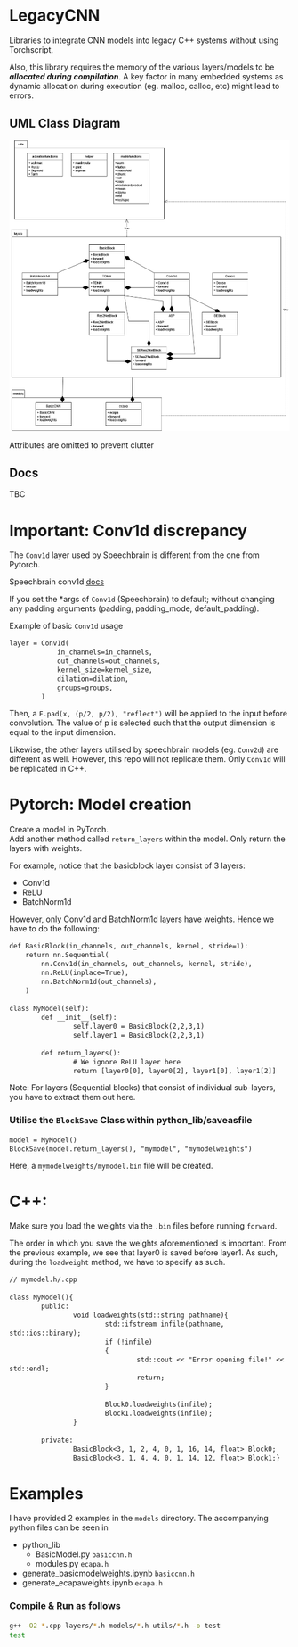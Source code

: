# LegacyCNN

Libraries to integrate CNN models into legacy C++ systems without using Torchscript.

Also, this library requires the memory of the various layers/models to be **_allocated during compilation_**. A key factor in many embedded systems as dynamic allocation during execution (eg. malloc, calloc, etc) might lead to errors.

## UML Class Diagram

![umldiagiagram](imgs/UML%20Diagram.png)

Attributes are omitted to prevent clutter

## Docs

TBC

# Important: Conv1d discrepancy

The `Conv1d` layer used by Speechbrain is different from the one from Pytorch.

Speechbrain conv1d [docs](https://speechbrain.readthedocs.io/en/latest/_modules/speechbrain/nnet/CNN.html#Conv1d)

If you set the \*args of `Conv1d` (Speechbrain) to default; without changing any padding arguments (padding, padding_mode, default_padding).

Example of basic `Conv1d` usage

```
layer = Conv1d(
            in_channels=in_channels,
            out_channels=out_channels,
            kernel_size=kernel_size,
            dilation=dilation,
            groups=groups,
        )
```

Then, a `F.pad(x, (p/2, p/2), "reflect")` will be applied to the input before convolution. The value of p is selected such that the output dimension is equal to the input dimension.

Likewise, the other layers utilised by speechbrain models (eg. `Conv2d`) are different as well. However, this repo will not replicate them. Only `Conv1d` will be replicated in C++.

# Pytorch: Model creation

Create a model in PyTorch. \
Add another method called `return_layers` within the model.
Only return the layers with weights.

For example, notice that the basicblock layer consist of 3 layers:

- Conv1d
- ReLU
- BatchNorm1d

However, only Conv1d and BatchNorm1d layers have weights. Hence we have to do the following:

```
def BasicBlock(in_channels, out_channels, kernel, stride=1):
    return nn.Sequential(
        nn.Conv1d(in_channels, out_channels, kernel, stride),
        nn.ReLU(inplace=True),
        nn.BatchNorm1d(out_channels),
    )

class MyModel(self):
        def __init__(self):
                self.layer0 = BasicBlock(2,2,3,1)
                self.layer1 = BasicBlock(2,2,3,1)

        def return_layers():
                # We ignore ReLU layer here
                return [layer0[0], layer0[2], layer1[0], layer1[2]]
```

Note: For layers (Sequential blocks) that consist of individual sub-layers, you have to extract them out here.

### Utilise the `BlockSave` Class within python_lib/saveasfile

```
model = MyModel()
BlockSave(model.return_layers(), "mymodel", "mymodelweights")
```

Here, a `mymodelweights/mymodel.bin` file will be created.

# C++:

Make sure you load the weights via the `.bin` files before running `forward`.

The order in which you save the weights aforementioned is important. From the previous example, we see that layer0 is saved before layer1. As such, during the `loadweight` method, we have to specify as such.

```
// mymodel.h/.cpp

class MyModel(){
        public:
                void loadweights(std::string pathname){
                        std::ifstream infile(pathname, std::ios::binary);
                        if (!infile)
                        {
                                std::cout << "Error opening file!" << std::endl;
                                return;
                        }

                        Block0.loadweights(infile);
                        Block1.loadweights(infile);
                }

        private:
                BasicBlock<3, 1, 2, 4, 0, 1, 16, 14, float> Block0;
                BasicBlock<3, 1, 4, 4, 0, 1, 14, 12, float> Block1;}

```

# Examples

I have provided 2 examples in the `models` directory. The accompanying python files can be seen in

- python_lib
  - BasicModel.py `basiccnn.h`
  - modules.py `ecapa.h`
- generate_basicmodelweights.ipynb `basiccnn.h`
- generate_ecapaweights.ipynb `ecapa.h`

### Compile & Run as follows

```bash
g++ -O2 *.cpp layers/*.h models/*.h utils/*.h -o test
test
```
